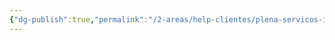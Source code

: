 ```yaml
---
{"dg-publish":true,"permalink":"/2-areas/help-clientes/plena-servicos-integrados-16/","dgPassFrontmatter":true,"created":"2025-09-12T16:47:00.213-03:00","updated":"2025-09-12T16:47:08.046-03:00"}
---
```


